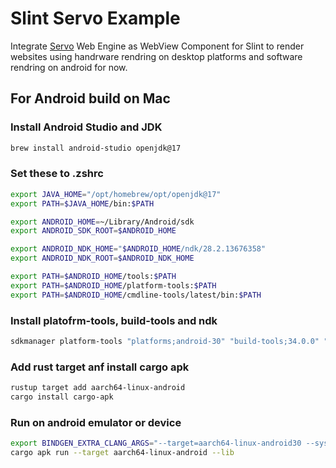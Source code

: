 <!-- Copyright © SixtyFPS GmbH <info@slint.dev> ; SPDX-License-Identifier: MIT -->

# Slint Servo Example

Integrate [Servo](https://github.com/servo/servo) Web Engine as WebView Component for Slint to render websites using handrware rendring on desktop platforms and software rendring on android for now.

## For Android build on Mac

### Install Android Studio and JDK

```bash
brew install android-studio openjdk@17
```

### Set these to .zshrc

```bash
export JAVA_HOME="/opt/homebrew/opt/openjdk@17"
export PATH=$JAVA_HOME/bin:$PATH

export ANDROID_HOME=~/Library/Android/sdk
export ANDROID_SDK_ROOT=$ANDROID_HOME

export ANDROID_NDK_HOME="$ANDROID_HOME/ndk/28.2.13676358"
export ANDROID_NDK_ROOT=$ANDROID_NDK_HOME

export PATH=$ANDROID_HOME/tools:$PATH
export PATH=$ANDROID_HOME/platform-tools:$PATH
export PATH=$ANDROID_HOME/cmdline-tools/latest/bin:$PATH
```

### Install platofrm-tools, build-tools and ndk

```bash
sdkmanager platform-tools "platforms;android-30" "build-tools;34.0.0" "ndk;28.2.13676358"
```

### Add rust target anf install cargo apk

```bash
rustup target add aarch64-linux-android
cargo install cargo-apk
```

### Run on android emulator or device

```bash
export BINDGEN_EXTRA_CLANG_ARGS="--target=aarch64-linux-android30 --sysroot=$ANDROID_NDK_ROOT/toolchains/llvm/prebuilt/darwin-x86_64/sysroot"
cargo apk run --target aarch64-linux-android --lib
```
